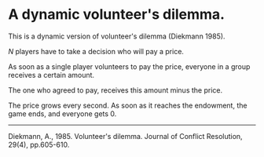 # A dynamic volunteer's dilemma.

This is a dynamic version of volunteer's dilemma (Diekmann 1985).

_N_ players have to take a decision who will pay a price.

As soon as a single player volunteers to pay the price, everyone in a group receives a certain amount.

The one who agreed to pay, receives this amount minus the price.

The price grows every second. As soon as it reaches the endowment, the game ends, and everyone gets 0.


-------------

Diekmann, A., 1985. Volunteer's dilemma. Journal of Conflict Resolution, 29(4), pp.605-610.
